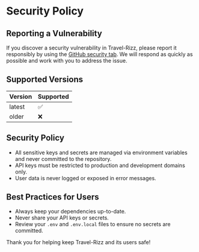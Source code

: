# Security Policy

## Reporting a Vulnerability

If you discover a security vulnerability in Travel-Rizz, please report it responsibly by using the [GitHub security tab](https://github.com/terrance-hah/travel-rizz/security/advisories).
We will respond as quickly as possible and work with you to address the issue.

## Supported Versions

| Version | Supported          |
| ------- | ------------------ |
| latest  | :white_check_mark: |
| older   | :x:                |

## Security Policy

- All sensitive keys and secrets are managed via environment variables and never committed to the repository.
- API keys must be restricted to production and development domains only.
- User data is never logged or exposed in error messages.

## Best Practices for Users

- Always keep your dependencies up-to-date.
- Never share your API keys or secrets.
- Review your `.env` and `.env.local` files to ensure no secrets are committed.

Thank you for helping keep Travel-Rizz and its users safe!
